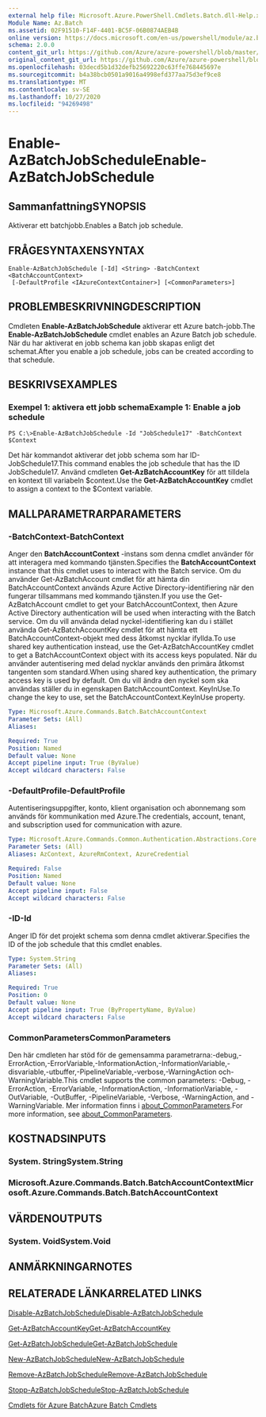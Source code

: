 ```yaml
---
external help file: Microsoft.Azure.PowerShell.Cmdlets.Batch.dll-Help.xml
Module Name: Az.Batch
ms.assetid: 02F91510-F14F-4401-BC5F-06B0874AEB4B
online version: https://docs.microsoft.com/en-us/powershell/module/az.batch/enable-azbatchjobschedule
schema: 2.0.0
content_git_url: https://github.com/Azure/azure-powershell/blob/master/src/Batch/Batch/help/Enable-AzBatchJobSchedule.md
original_content_git_url: https://github.com/Azure/azure-powershell/blob/master/src/Batch/Batch/help/Enable-AzBatchJobSchedule.md
ms.openlocfilehash: 03decd5b1d32defb25692220c63ffe768445697e
ms.sourcegitcommit: b4a38bcb0501a9016a4998efd377aa75d3ef9ce8
ms.translationtype: MT
ms.contentlocale: sv-SE
ms.lasthandoff: 10/27/2020
ms.locfileid: "94269498"
---
```

# <span data-ttu-id="e5b01-101">Enable-AzBatchJobSchedule</span><span class="sxs-lookup"><span data-stu-id="e5b01-101">Enable-AzBatchJobSchedule</span></span>

## <span data-ttu-id="e5b01-102">Sammanfattning</span><span class="sxs-lookup"><span data-stu-id="e5b01-102">SYNOPSIS</span></span>
<span data-ttu-id="e5b01-103">Aktiverar ett batchjobb.</span><span class="sxs-lookup"><span data-stu-id="e5b01-103">Enables a Batch job schedule.</span></span>

## <span data-ttu-id="e5b01-104">FRÅGESYNTAXEN</span><span class="sxs-lookup"><span data-stu-id="e5b01-104">SYNTAX</span></span>

```
Enable-AzBatchJobSchedule [-Id] <String> -BatchContext <BatchAccountContext>
 [-DefaultProfile <IAzureContextContainer>] [<CommonParameters>]
```

## <span data-ttu-id="e5b01-105">PROBLEMBESKRIVNING</span><span class="sxs-lookup"><span data-stu-id="e5b01-105">DESCRIPTION</span></span>
<span data-ttu-id="e5b01-106">Cmdleten **Enable-AzBatchJobSchedule** aktiverar ett Azure batch-jobb.</span><span class="sxs-lookup"><span data-stu-id="e5b01-106">The **Enable-AzBatchJobSchedule** cmdlet enables an Azure Batch job schedule.</span></span>
<span data-ttu-id="e5b01-107">När du har aktiverat en jobb schema kan jobb skapas enligt det schemat.</span><span class="sxs-lookup"><span data-stu-id="e5b01-107">After you enable a job schedule, jobs can be created according to that schedule.</span></span>

## <span data-ttu-id="e5b01-108">BESKRIVS</span><span class="sxs-lookup"><span data-stu-id="e5b01-108">EXAMPLES</span></span>

### <span data-ttu-id="e5b01-109">Exempel 1: aktivera ett jobb schema</span><span class="sxs-lookup"><span data-stu-id="e5b01-109">Example 1: Enable a job schedule</span></span>
```
PS C:\>Enable-AzBatchJobSchedule -Id "JobSchedule17" -BatchContext $Context
```

<span data-ttu-id="e5b01-110">Det här kommandot aktiverar det jobb schema som har ID-JobSchedule17.</span><span class="sxs-lookup"><span data-stu-id="e5b01-110">This command enables the job schedule that has the ID JobSchedule17.</span></span>
<span data-ttu-id="e5b01-111">Använd cmdleten **Get-AzBatchAccountKey** för att tilldela en kontext till variabeln $context.</span><span class="sxs-lookup"><span data-stu-id="e5b01-111">Use the **Get-AzBatchAccountKey** cmdlet to assign a context to the $Context variable.</span></span>

## <span data-ttu-id="e5b01-112">MALLPARAMETRAR</span><span class="sxs-lookup"><span data-stu-id="e5b01-112">PARAMETERS</span></span>

### <span data-ttu-id="e5b01-113">-BatchContext</span><span class="sxs-lookup"><span data-stu-id="e5b01-113">-BatchContext</span></span>
<span data-ttu-id="e5b01-114">Anger den **BatchAccountContext** -instans som denna cmdlet använder för att interagera med kommando tjänsten.</span><span class="sxs-lookup"><span data-stu-id="e5b01-114">Specifies the **BatchAccountContext** instance that this cmdlet uses to interact with the Batch service.</span></span>
<span data-ttu-id="e5b01-115">Om du använder Get-AzBatchAccount cmdlet för att hämta din BatchAccountContext används Azure Active Directory-identifiering när den fungerar tillsammans med kommando tjänsten.</span><span class="sxs-lookup"><span data-stu-id="e5b01-115">If you use the Get-AzBatchAccount cmdlet to get your BatchAccountContext, then Azure Active Directory authentication will be used when interacting with the Batch service.</span></span> <span data-ttu-id="e5b01-116">Om du vill använda delad nyckel-identifiering kan du i stället använda Get-AzBatchAccountKey cmdlet för att hämta ett BatchAccountContext-objekt med dess åtkomst nycklar ifyllda.</span><span class="sxs-lookup"><span data-stu-id="e5b01-116">To use shared key authentication instead, use the Get-AzBatchAccountKey cmdlet to get a BatchAccountContext object with its access keys populated.</span></span> <span data-ttu-id="e5b01-117">När du använder autentisering med delad nycklar används den primära åtkomst tangenten som standard.</span><span class="sxs-lookup"><span data-stu-id="e5b01-117">When using shared key authentication, the primary access key is used by default.</span></span> <span data-ttu-id="e5b01-118">Om du vill ändra den nyckel som ska användas ställer du in egenskapen BatchAccountContext. KeyInUse.</span><span class="sxs-lookup"><span data-stu-id="e5b01-118">To change the key to use, set the BatchAccountContext.KeyInUse property.</span></span>

```yaml
Type: Microsoft.Azure.Commands.Batch.BatchAccountContext
Parameter Sets: (All)
Aliases:

Required: True
Position: Named
Default value: None
Accept pipeline input: True (ByValue)
Accept wildcard characters: False
```

### <span data-ttu-id="e5b01-119">-DefaultProfile</span><span class="sxs-lookup"><span data-stu-id="e5b01-119">-DefaultProfile</span></span>
<span data-ttu-id="e5b01-120">Autentiseringsuppgifter, konto, klient organisation och abonnemang som används för kommunikation med Azure.</span><span class="sxs-lookup"><span data-stu-id="e5b01-120">The credentials, account, tenant, and subscription used for communication with azure.</span></span>

```yaml
Type: Microsoft.Azure.Commands.Common.Authentication.Abstractions.Core.IAzureContextContainer
Parameter Sets: (All)
Aliases: AzContext, AzureRmContext, AzureCredential

Required: False
Position: Named
Default value: None
Accept pipeline input: False
Accept wildcard characters: False
```

### <span data-ttu-id="e5b01-121">-ID</span><span class="sxs-lookup"><span data-stu-id="e5b01-121">-Id</span></span>
<span data-ttu-id="e5b01-122">Anger ID för det projekt schema som denna cmdlet aktiverar.</span><span class="sxs-lookup"><span data-stu-id="e5b01-122">Specifies the ID of the job schedule that this cmdlet enables.</span></span>

```yaml
Type: System.String
Parameter Sets: (All)
Aliases:

Required: True
Position: 0
Default value: None
Accept pipeline input: True (ByPropertyName, ByValue)
Accept wildcard characters: False
```

### <span data-ttu-id="e5b01-123">CommonParameters</span><span class="sxs-lookup"><span data-stu-id="e5b01-123">CommonParameters</span></span>
<span data-ttu-id="e5b01-124">Den här cmdleten har stöd för de gemensamma parametrarna:-debug,-ErrorAction,-ErrorVariable,-InformationAction,-InformationVariable,-disvariable,-utbuffer,-PipelineVariable,-verbose,-WarningAction och-WarningVariable.</span><span class="sxs-lookup"><span data-stu-id="e5b01-124">This cmdlet supports the common parameters: -Debug, -ErrorAction, -ErrorVariable, -InformationAction, -InformationVariable, -OutVariable, -OutBuffer, -PipelineVariable, -Verbose, -WarningAction, and -WarningVariable.</span></span> <span data-ttu-id="e5b01-125">Mer information finns i [about_CommonParameters](http://go.microsoft.com/fwlink/?LinkID=113216).</span><span class="sxs-lookup"><span data-stu-id="e5b01-125">For more information, see [about_CommonParameters](http://go.microsoft.com/fwlink/?LinkID=113216).</span></span>

## <span data-ttu-id="e5b01-126">KOSTNADS</span><span class="sxs-lookup"><span data-stu-id="e5b01-126">INPUTS</span></span>

### <span data-ttu-id="e5b01-127">System. String</span><span class="sxs-lookup"><span data-stu-id="e5b01-127">System.String</span></span>

### <span data-ttu-id="e5b01-128">Microsoft.Azure.Commands.Batch.BatchAccountContext</span><span class="sxs-lookup"><span data-stu-id="e5b01-128">Microsoft.Azure.Commands.Batch.BatchAccountContext</span></span>

## <span data-ttu-id="e5b01-129">VÄRDEN</span><span class="sxs-lookup"><span data-stu-id="e5b01-129">OUTPUTS</span></span>

### <span data-ttu-id="e5b01-130">System. Void</span><span class="sxs-lookup"><span data-stu-id="e5b01-130">System.Void</span></span>

## <span data-ttu-id="e5b01-131">ANMÄRKNINGAR</span><span class="sxs-lookup"><span data-stu-id="e5b01-131">NOTES</span></span>

## <span data-ttu-id="e5b01-132">RELATERADE LÄNKAR</span><span class="sxs-lookup"><span data-stu-id="e5b01-132">RELATED LINKS</span></span>

[<span data-ttu-id="e5b01-133">Disable-AzBatchJobSchedule</span><span class="sxs-lookup"><span data-stu-id="e5b01-133">Disable-AzBatchJobSchedule</span></span>](./Disable-AzBatchJobSchedule.md)

[<span data-ttu-id="e5b01-134">Get-AzBatchAccountKey</span><span class="sxs-lookup"><span data-stu-id="e5b01-134">Get-AzBatchAccountKey</span></span>](./Get-AzBatchAccountKey.md)

[<span data-ttu-id="e5b01-135">Get-AzBatchJobSchedule</span><span class="sxs-lookup"><span data-stu-id="e5b01-135">Get-AzBatchJobSchedule</span></span>](./Get-AzBatchJobSchedule.md)

[<span data-ttu-id="e5b01-136">New-AzBatchJobSchedule</span><span class="sxs-lookup"><span data-stu-id="e5b01-136">New-AzBatchJobSchedule</span></span>](./New-AzBatchJobSchedule.md)

[<span data-ttu-id="e5b01-137">Remove-AzBatchJobSchedule</span><span class="sxs-lookup"><span data-stu-id="e5b01-137">Remove-AzBatchJobSchedule</span></span>](./Remove-AzBatchJobSchedule.md)

[<span data-ttu-id="e5b01-138">Stopp-AzBatchJobSchedule</span><span class="sxs-lookup"><span data-stu-id="e5b01-138">Stop-AzBatchJobSchedule</span></span>](./Stop-AzBatchJobSchedule.md)

[<span data-ttu-id="e5b01-139">Cmdlets för Azure Batch</span><span class="sxs-lookup"><span data-stu-id="e5b01-139">Azure Batch Cmdlets</span></span>](/powershell/module/Az.Batch/)
